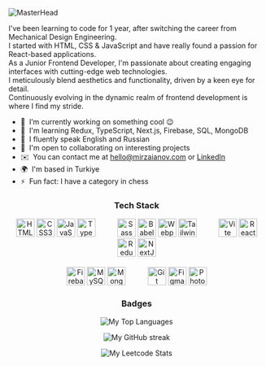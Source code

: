 ![MasterHead](https://onedrive.live.com/embed?resid=89964ae9969a4404%21823700&authkey=%21ABmLp_eomRlPIdY&width=1584&height=396)

<p align="left">
  I've been learning to code for 1 year, after switching the career from Mechanical Design Engineering.<br>
  I started with HTML, CSS & JavaScript and have really found a passion for React-based applications.<br>
  As a Junior Frontend Developer, I'm passionate about creating engaging interfaces with cutting-edge web technologies. <br>
  I meticulously blend aesthetics and functionality, driven by a keen eye for detail. <br>
  Continuously evolving in the dynamic realm of frontend development is where I find my stride.
</p>
<ul align="left">
  <li>
    🔭  I’m currently working on something cool 😉
  </li>
  <li>
    🌱  I'm learning Redux, TypeScript, Next.js, Firebase, SQL, MongoDB
  </li>
  <li>
    💬  I fluently speak English and Russian
  </li>
  <li>
    🤝  I'm open to collaborating on interesting projects
  </li>
  <li>
    ✉️  You can contact me at <a href="mailto:hello@mirzaianov.com">hello@mirzaianov.com</a>  or <a href="https://www.linkedin.com/in/mirzaianov">LinkedIn</a>
  </li>
  <li>
    🌍  I'm based in Turkiye
  </li>
  <li>
    ⚡  Fun fact: I have a category in chess
  </li>
</ul>
<h3 align="center">Tech Stack</h3>
<p align="center">
  <a href="https://developer.mozilla.org/en-US/docs/Glossary/HTML5" target="_blank" rel="noreferrer"><img src="https://raw.githubusercontent.com/danielcranney/readme-generator/main/public/icons/skills/html5-colored.svg" width="36" height="36" alt="HTML5" /></a>
  <a href="https://www.w3.org/TR/CSS/#css" target="_blank" rel="noreferrer"><img src="https://raw.githubusercontent.com/danielcranney/readme-generator/main/public/icons/skills/css3-colored.svg" width="36" height="36" alt="CSS3" /></a>
  <a href="https://developer.mozilla.org/en-US/docs/Web/JavaScript" target="_blank" rel="noreferrer"><img src="https://raw.githubusercontent.com/danielcranney/readme-generator/main/public/icons/skills/javascript-colored.svg" width="36" height="36" alt="JavaScript" /></a>
  <a href="https://www.typescriptlang.org/" target="_blank" rel="noreferrer"><img src="https://raw.githubusercontent.com/danielcranney/readme-generator/main/public/icons/skills/typescript-colored.svg" width="36" height="36" alt="TypeScript" /></a>&nbsp;&nbsp;&nbsp;&nbsp;&nbsp;&nbsp;&nbsp;&nbsp;&nbsp;&nbsp;
  <a href="https://sass-lang.com/" target="_blank" rel="noreferrer"><img src="https://raw.githubusercontent.com/danielcranney/readme-generator/main/public/icons/skills/sass-colored.svg" width="36" height="36" alt="Sass" /></a>
  <a href="https://babeljs.io/" target="_blank" rel="noreferrer"><img src="https://raw.githubusercontent.com/danielcranney/readme-generator/main/public/icons/skills/babel-dark.svg" width="36" height="36" alt="Babel" /></a>
  <a href="https://webpack.js.org/" target="_blank" rel="noreferrer"><img src="https://raw.githubusercontent.com/danielcranney/readme-generator/main/public/icons/skills/webpack-colored.svg" width="36" height="36" alt="Webpack" /></a>
  <a href="https://tailwindcss.com/" target="_blank" rel="noreferrer"><img src="https://raw.githubusercontent.com/danielcranney/readme-generator/main/public/icons/skills/tailwindcss-colored.svg" width="36" height="36" alt="TailwindCSS" /></a>&nbsp;&nbsp;&nbsp;&nbsp;&nbsp;&nbsp;&nbsp;&nbsp;&nbsp;&nbsp;
  <a href="https://vitejs.dev/" target="_blank" rel="noreferrer"><img src="https://raw.githubusercontent.com/danielcranney/readme-generator/main/public/icons/skills/vite-colored.svg" width="36" height="36" alt="Vite" /></a>
  <a href="https://reactjs.org/" target="_blank" rel="noreferrer"><img src="https://raw.githubusercontent.com/danielcranney/readme-generator/main/public/icons/skills/react-colored.svg" width="36" height="36" alt="React" /></a>
  <a href="https://redux.js.org/" target="_blank" rel="noreferrer"><img src="https://raw.githubusercontent.com/danielcranney/readme-generator/main/public/icons/skills/redux-colored.svg" width="36" height="36" alt="Redux" /></a>
  <a href="https://nextjs.org/docs" target="_blank" rel="noreferrer"><img src="https://raw.githubusercontent.com/danielcranney/readme-generator/main/public/icons/skills/nextjs-dark.svg" width="36" height="36" alt="NextJs" /></a>
  <br>
  <br>
  <a href="https://firebase.google.com/" target="_blank" rel="noreferrer"><img src="https://raw.githubusercontent.com/danielcranney/readme-generator/main/public/icons/skills/firebase-colored.svg" width="36" height="36" alt="Firebase" /></a>
  <a href="https://www.mysql.com/" target="_blank" rel="noreferrer"><img src="https://raw.githubusercontent.com/danielcranney/readme-generator/main/public/icons/skills/mysql-colored.svg" width="36" height="36" alt="MySQL" /></a>
  <a href="https://www.mongodb.com/" target="_blank" rel="noreferrer"><img src="https://raw.githubusercontent.com/danielcranney/readme-generator/main/public/icons/skills/mongodb-colored.svg" width="36" height="36" alt="MongoDB" /></a>&nbsp;&nbsp;&nbsp;&nbsp;&nbsp;&nbsp;&nbsp;&nbsp;&nbsp;&nbsp;
  <a href="https://git-scm.com/" target="_blank" rel="noreferrer"><img src="https://raw.githubusercontent.com/danielcranney/readme-generator/main/public/icons/skills/git-colored.svg" width="36" height="36" alt="Git" /></a>
  <a href="https://www.figma.com/" target="_blank" rel="noreferrer"><img src="https://raw.githubusercontent.com/danielcranney/readme-generator/main/public/icons/skills/figma-colored.svg" width="36" height="36" alt="Figma" /></a>
  <a href="https://www.adobe.com/uk/products/photoshop.html" target="_blank" rel="noreferrer"><img src="https://raw.githubusercontent.com/danielcranney/readme-generator/main/public/icons/skills/photoshop-colored.svg" width="36" height="36" alt="Photoshop" /></a>
</p>
<h3 align="center">Badges</h3>
<p align="center">
  <img src="https://github-readme-stats.vercel.app/api/top-langs?username=mirzaianov&show_icons=true&locale=en&layout=compact&theme=tokyonight&hide_border=true&border_radius=20" alt="My Top Languages" />
</p>
<p align="center">
  <img src="https://github-readme-streak-stats.herokuapp.com?user=mirzaianov&theme=tokyonight&hide_border=true&border_radius=20" alt="My GitHub streak" >
</p>
<p align="center">
  <img src="https://leetcard.jacoblin.cool/riaztat?ext=heatmap" alt="My Leetcode Stats" >
</p>
